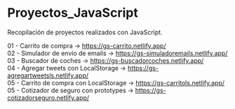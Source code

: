 # Proyectos_JavaScript
Recopilación de proyectos realizados con JavaScript.

01 - Carrito de compra -> https://gs-carrito.netlify.app/  
02 - Simulador de envío de emails -> https://gs-simuladoremails.netlify.app/  
03 - Buscador de coches -> https://gs-buscadorcoches.netlify.app/  
04 - Agregar tweets con LocalStorage -> https://gs-agregartweetsls.netlify.app/  
05 - Carrito de compra con LocalStorage -> https://gs-carritols.netlify.app/  
05 - Cotizador de seguro con prototypes -> https://gs-cotizadorseguro.netlify.app/
